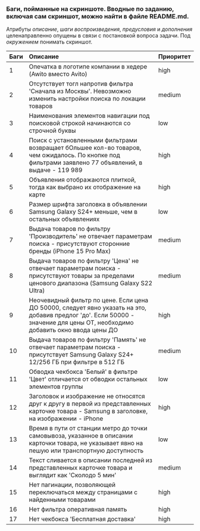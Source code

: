 ### Баги, пойманные на скриншоте. Вводные по заданию, включая сам скриншот, можно найти в файле README.md.
Атрибуты _описание_, _шаги воспроизведения_, _предусловия_ и _дополнения_ целенаправленно опущены в связи с постановкой вопроса задачи. Под _окружением_ понимать скриншот.

|Баги|Описание|Приоритет|
|:---|:---|:---|
|1|Опечатка в логотипе компании в хедере (Awito вместо Avito)|high|
|2|Отсутствует тогл напротив фильтра 'Сначала из Москвы'. Невозможно изменить настройки поиска по локации товаров|medium|
|3|Наименования элементов навигации под поисковой строкой начинаются со строчной буквы|low|
|4|Поиск с установленными фильтрами возвращает бОльшее кол-во товаров, чем ожидалось. По кнопке под фильтрами заявлено 77 объявлений, в выдаче - 119 989|high|
|5|Объявления отображаются плиткой, тогда как выбрано их отображение на карте|high|
|6|Размер шрифта заголовка в объявлении Samsung Galaxy S24+ меньше, чем в остальных объявлениях|low|
|7|Выдача товаров по фильтру 'Производитель' не отвечает параметрам поиска - присутствуют сторонние бренды (iPhone 15 Pro Max)|medium|
|8|Выдача товаров по фильтру 'Цена' не отвечает параметрам поиска - присутствуют товары за пределами ценового диапазона (Samsung Galaxy S22 Ultra)|medium|
|9|Неочевидный фильтр по цене. Если цена ДО 50000, следует явно указать на это, добавив предлог 'до'. Если  50000 - значение для цены ОТ, необходимо добавить окно ввода цены ДО|high|
|10|Выдача товаров по фильтру 'Память' не отвечает параметрам поиска - присутствует Samsung Galaxy S24+ 12/256 ГБ при фильтре в 512 ГБ|medium|
|11|Обводка чекбокса 'Белый' в фильтре 'Цвет' отличается от обводки остальных элементов группы|low|
|12|Заголовок и изображение не относятся друг к другу в первой из представленных карточке товара - Samsung в заголовке, на изображении - iPhone|high|
|13|Время в пути от станции метро до точки самовывоза, указанное в описании карточки товара, не указывает явно на пешую или транспортную доступность|low|
|14|Текст сливается в описании последней из представленных карточке товара и выглядит как 'Сколодо 5 мин'|medium|
|15|Нет пагинации, позволяющей переключаться между страницами с найденными товарами|high|
|16|Нет фильтра оперативная память|high|
|17|Нет чекбокса 'Бесплатная доставка'|high|
